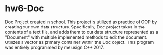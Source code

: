 # hw6-Doc
Doc Project created in school. This project is utilized as practice of OOP by creating our own data structure. Specifically, Doc project takes in the contents of a text file, and adds them to our data structure represented as a "Document" with multiple implemented methods to edit the document. Utilizes a vector as primary container within the Doc object. 
This program was entirely programmed by me usign C++ 2017. 
